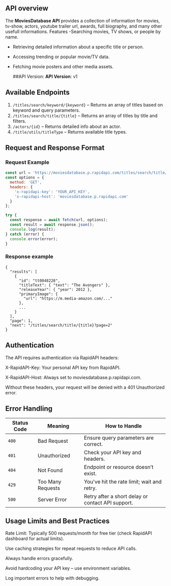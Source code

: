 ## API overview
The **MoviesDatabase API** provides a collection of information for movies, tv-show, actors, youtube trailer url, awards, full biography, and many other usefull informations.
   Features 
 -Searching movies, TV shows, or people by name.
- Retrieving detailed information about a specific title or person.
- Accessing trending or popular movie/TV data.
- Fetching movie posters and other media assets.

   ##API Version:
  **API Version**: v1

 ## Available Endpoints

1. `/titles/search/keyword/{keyword}` – Returns an array of titles based on keyword and query parameters.
2. `/titles/search/title/{title}` – Returns an array of titles by title and filters.
3. `/actors/{id}` – Returns detailed info about an actor.
4. `/title/utils/titleType` – Returns available title types.


  ## Request and Response Format
  
### Request Example

```js
const url = 'https://moviesdatabase.p.rapidapi.com/titles/search/title/{title}?exact=true&titleType=movie';
const options = {
  method: 'GET',
  headers: {
    'x-rapidapi-key': 'YOUR_API_KEY',
    'x-rapidapi-host': 'moviesdatabase.p.rapidapi.com'
  }
};

try {
  const response = await fetch(url, options);
  const result = await response.json();
  console.log(result);
} catch (error) {
  console.error(error);
}

```


### Response example
```
{
  "results": [
    {
      "id": "tt0848228",
      "titleText": { "text": "The Avengers" },
      "releaseYear": { "year": 2012 },
      "primaryImage": {
        "url": "https://m.media-amazon.com/..."
      },
      ...
    }
  ],
  "page": 1,
  "next": "/titles/search/title/{title}?page=2"
}
```

 ## Authentication

The API requires authentication via RapidAPI headers:

X-RapidAPI-Key: Your personal API key from RapidAPI.

X-RapidAPI-Host: Always set to moviesdatabase.p.rapidapi.com.

Without these headers, your request will be denied with a 401 Unauthorized error.

  ## Error Handling

| Status Code | Meaning           | How to Handle                                     |
| ----------- | ----------------- | ------------------------------------------------- |
| `400`       | Bad Request       | Ensure query parameters are correct.              |
| `401`       | Unauthorized      | Check your API key and headers.                   |
| `404`       | Not Found         | Endpoint or resource doesn’t exist.               |
| `429`       | Too Many Requests | You've hit the rate limit; wait and retry.        |
| `500`       | Server Error      | Retry after a short delay or contact API support. |

## Usage Limits and Best Practices

Rate Limit: Typically 500 requests/month for free tier (check RapidAPI dashboard for actual limits).

Use caching strategies for repeat requests to reduce API calls.

Always handle errors gracefully.

Avoid hardcoding your API key – use environment variables.

Log important errors to help with debugging.



